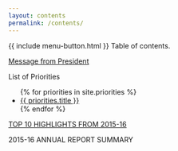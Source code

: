 ```yaml
---
layout: contents
permalink: /contents/
---
```


<div class="section-contents section-light">
{{ include menu-button.html }}
Table of contents.

[Message from President]({{site.url}}/message/)

List of Priorities

<ul>
{% for priorities in site.priorities %}
  <li><a href="{{site.url}}/{{priorities.url }}">{{ priorities.title }}</a></li>
{% endfor %}
</ul>


[TOP 10 HIGHLIGHTS FROM 2015-16]({{site.url}}/highlights/)

2015-16 ANNUAL REPORT SUMMARY
</div>